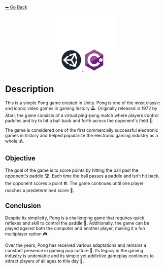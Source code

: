 [⬅ Go Back](https://github.com/JpMunhozOliveira)

<p align="center">
  <a href="#">
    <img src="https://github.com/JpMunhozOliveira/JpMunhozOliveira/blob/main/resources/images/UnityProjects/PongLogo.png" alt="Pong Logo" width="222" height="111">
  </a>
  <br>
  <a href="#">
    <img src="https://github.com/JpMunhozOliveira/JpMunhozOliveira/blob/main/resources/icons/tools/unity/unity.svg" alt="Unity" width="70" height="70">
  </a>
  <a href="#">
    <img src="https://github.com/JpMunhozOliveira/JpMunhozOliveira/blob/main/resources/icons/programming/csharp/csharp-original.svg" alt="Csharp" width="70" height="70">
  </a>
</p>

# Description

This is a simple Pong game created in Unity. Pong is one of the most classic and iconic video games in gaming history 🕹️. Originally released in 1972 by Atari, the game consists of a virtual ping-pong match where players control paddles and try to hit a ball back and forth across the opponent's field 🏓.

The game is considered one of the first commercially successful electronic games in history and helped popularize the electronic gaming industry as a whole 💰.

## Objective

The goal of the game is to score points by hitting the ball past the opponent's paddle 🏆. Each time the ball passes a paddle and isn't hit back, the opponent scores a point ⚽. The game continues until one player reaches a predetermined score 🏅.

## Conclusion

Despite its simplicity, Pong is a challenging game that requires quick reflexes and skill to control the paddle 👾. Additionally, the game can be played against both the computer and another player, making it a fun multiplayer option 🎮.

Over the years, Pong has received various adaptations and remains a constant presence in gaming pop culture 🎉. Its legacy in the gaming industry is undeniable and its simple yet addictive gameplay continues to attract players of all ages to this day 🌟.
